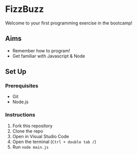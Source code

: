 # FizzBuzz

Welcome to your first programming exercise in the bootcamp!

## Aims

- Remember how to program!
- Get familiar with Javascript & Node

## Set Up

### Prerequisites

- Git
- Node.js

### Instructions

1. Fork this repository
2. Clone the repo
3. Open in Visual Studio Code
4. Open the terminal (`Ctrl + double tab /`)
5. Run `node main.js`
